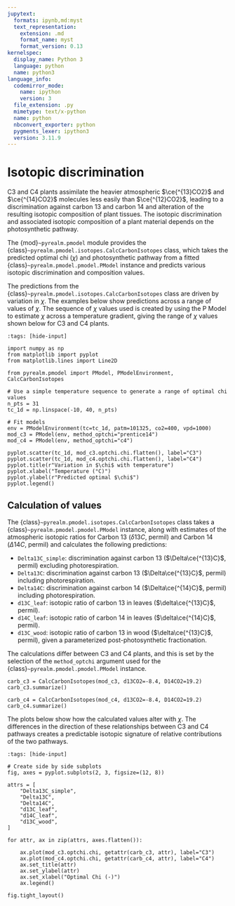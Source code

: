 ```yaml
---
jupytext:
  formats: ipynb,md:myst
  text_representation:
    extension: .md
    format_name: myst
    format_version: 0.13
kernelspec:
  display_name: Python 3
  language: python
  name: python3
language_info:
  codemirror_mode:
    name: ipython
    version: 3
  file_extension: .py
  mimetype: text/x-python
  name: python
  nbconvert_exporter: python
  pygments_lexer: ipython3
  version: 3.11.9
---
```


# Isotopic discrimination

C3 and C4 plants assimilate the heavier atmospheric $\ce{^{13}CO2}$ and $\ce{^{14}CO2}$
molecules less easily than $\ce{^{12}CO2}$, leading to a discrimination against carbon
13 and carbon 14 and alteration of the resulting isotopic composition of plant tissues.
The isotopic discrimination and associated isotopic composition of a plant material
depends on the photosynthetic pathway.

The {mod}`~pyrealm.pmodel` module provides the
{class}`~pyrealm.pmodel.isotopes.CalcCarbonIsotopes` class, which takes the predicted
optimal chi ($\chi$) and photosynthetic pathway from a fitted
{class}`~pyrealm.pmodel.pmodel.PModel` instance and predicts various isotopic
discrimination and composition values.

The predictions from the {class}`~pyrealm.pmodel.isotopes.CalcCarbonIsotopes` class are
driven by variation in $\chi$. The examples below show predictions across a range of
values of $\chi$. The sequence of $\chi$ values used is created by using the P Model to
estimate $\chi$ across a temperature gradient, giving the range of $\chi$ values shown
below for C3 and C4 plants.

```{code-cell} ipython3
:tags: [hide-input]

import numpy as np
from matplotlib import pyplot
from matplotlib.lines import Line2D

from pyrealm.pmodel import PModel, PModelEnvironment, CalcCarbonIsotopes

# Use a simple temperature sequence to generate a range of optimal chi values
n_pts = 31
tc_1d = np.linspace(-10, 40, n_pts)

# Fit models
env = PModelEnvironment(tc=tc_1d, patm=101325, co2=400, vpd=1000)
mod_c3 = PModel(env, method_optchi="prentice14")
mod_c4 = PModel(env, method_optchi="c4")

pyplot.scatter(tc_1d, mod_c3.optchi.chi.flatten(), label="C3")
pyplot.scatter(tc_1d, mod_c4.optchi.chi.flatten(), label="C4")
pyplot.title(r"Variation in $\chi$ with temperature")
pyplot.xlabel("Temperature (°C)")
pyplot.ylabel(r"Predicted optimal $\chi$")
pyplot.legend()
```

## Calculation of values

The {class}`~pyrealm.pmodel.isotopes.CalcCarbonIsotopes` class takes a
{class}`~pyrealm.pmodel.pmodel.PModel` instance, along with estimates of the atmospheric
isotopic ratios for Carbon 13 ($\delta13C$, permil) and Carbon 14 ($\Delta14C$, permil)
and calculates the following predictions:

* `Delta13C_simple`: discrimination against carbon 13 ($\Delta\ce{^{13}C}$,
  permil) excluding photorespiration.
* `Delta13C`: discrimination against carbon 13 ($\Delta\ce{^{13}C}$, permil)
  including photorespiration.
* `Delta14C`: discrimination against carbon 14 ($\Delta\ce{^{14}C}$, permil)
  including photorespiration.
* `d13C_leaf`: isotopic ratio of carbon 13 in leaves ($\delta\ce{^{13}C}$,
  permil).
* `d14C_leaf`: isotopic ratio of carbon 14 in leaves ($\delta\ce{^{14}C}$,
  permil).
* `d13C_wood`: isotopic ratio of carbon 13 in wood ($\delta\ce{^{13}C}$,
  permil), given a parameterized post-photosynthetic fractionation.

The calculations differ between C3 and C4 plants, and this is set by the selection of
the `method_optchi` argument used for the {class}`~pyrealm.pmodel.pmodel.PModel`
instance.

```{code-cell} ipython3
carb_c3 = CalcCarbonIsotopes(mod_c3, d13CO2=-8.4, D14CO2=19.2)
carb_c3.summarize()
```

```{code-cell} ipython3
carb_c4 = CalcCarbonIsotopes(mod_c4, d13CO2=-8.4, D14CO2=19.2)
carb_c4.summarize()
```

The plots below show how the calculated values alter with $\chi$. The differences in the
direction of these relationships between C3 and C4 pathways creates a predictable
isotopic signature of relative contributions of the two pathways.

```{code-cell} ipython3
:tags: [hide-input]

# Create side by side subplots
fig, axes = pyplot.subplots(2, 3, figsize=(12, 8))

attrs = [
    "Delta13C_simple",
    "Delta13C",
    "Delta14C",
    "d13C_leaf",
    "d14C_leaf",
    "d13C_wood",
]

for attr, ax in zip(attrs, axes.flatten()):

    ax.plot(mod_c3.optchi.chi, getattr(carb_c3, attr), label="C3")
    ax.plot(mod_c4.optchi.chi, getattr(carb_c4, attr), label="C4")
    ax.set_title(attr)
    ax.set_ylabel(attr)
    ax.set_xlabel("Optimal Chi (-)")
    ax.legend()

fig.tight_layout()
```
